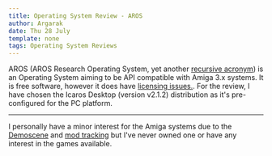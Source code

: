 ```yaml
---
title: Operating System Review - AROS
author: Argarak
date: Thu 28 July
template: none
tags: Operating System Reviews
---
```


AROS (AROS Research Operating System, yet another [recursive acronym](https://en.wikipedia.org/wiki/Recursive_acronym)) is an Operating System aiming to be API compatible with Amiga 3.x systems. It is free software, however it does have [licensing issues.](http://www.evillabs.net/AROS/Audit-2012-03-14/AROS-trunk.txt). For the review, I have chosen the Icaros Desktop (version v2.1.2) distribution as it's pre-configured for the PC platform.

<hr>

I personally have a minor interest for the Amiga systems due to the [Demoscene](https://en.wikipedia.org/wiki/Demoscene) and [mod tracking](https://modarchive.org/) but I've never owned one or have any interest in the games available. 
